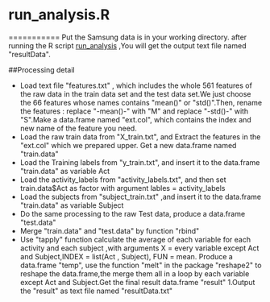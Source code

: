 # run_analysis.R
===========
Put the Samsung data is in your working directory. after running the R script [run_analysis](https://github.com/alibuda/GCDataProject/blob/master/run_analysis.R) ,You will get the output text file named "resultData".

##Processing detail

* Load text file "features.txt" , which includes the whole 561 features of the raw data in the train data set and the test data set.We just choose the 66 features whose names contains "mean()" or "std()".Then, rename the features : replace "-mean()-" with "M" and replace "-std()-" with "S".Make a data.frame named "ext.col", which contains the index and new name of the feature you need.
* Load the raw train data from "X_train.txt", and Extract the features in the "ext.col" which we prepared upper. Get a new data.frame named "train.data"
* Load the Training labels from "y_train.txt", and insert it to the data.frame "train.data" as variable Act
* Load the activity_labels from "activity_labels.txt", and then set train.data$Act as factor with argument lables = activity_labels
* Load the subjects from "subject_train.txt" ,and insert it to the data.frame "train.data" as variable Subject
* Do the same processing to the raw Test data, produce a data.frame "test.data"
* Merge "train.data" and "test.data" by function "rbind"
* Use "tapply" function calculate the average of each variable for each activity and each subject ,with arguments X = every variable except Act and Subject,INDEX = list(Act , Subject), FUN = mean. Produce a data.frame "temp", use the function "melt" in the package "reshape2" to reshape the data.frame,the merge them all in a loop by each variable except Act and Subject.Get the final result data.frame "result"
1.Output the "result" as text file named "resultData.txt"

